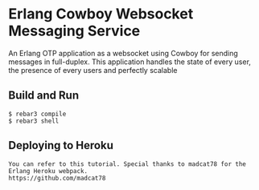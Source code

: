 # Erlang Cowboy Websocket Messaging Service

An Erlang OTP application as a websocket using Cowboy for sending messages in full-duplex. This application handles the state of every user, the presence of every users and perfectly scalable

## Build and Run

	$ rebar3 compile
	$ rebar3 shell
		
## Deploying to Heroku

	You can refer to this tutorial. Special thanks to madcat78 for the Erlang Heroku webpack.
	https://github.com/madcat78
